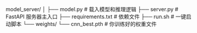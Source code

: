 model_server/
│
├── model.py            # 载入模型和推理逻辑
├── server.py           # FastAPI 服务器主入口
├── requirements.txt    # 依赖文件
├── run.sh              # 一键启动脚本
└── weights/
    └── cnn_best.pth    # 你训练好的权重文件